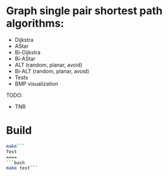 Graph single pair shortest path algorithms:
==========================================

* Dijkstra
* AStar
* Bi-Dijkstra
* Bi-AStar
* ALT (random, planar, avoid)
* Bi-ALT (random, planar, avoid)
* Tests
* BMP visualization

TODO:

* TNR

Build
=====
```bash 
make```
Test
====
```bash
make test```

